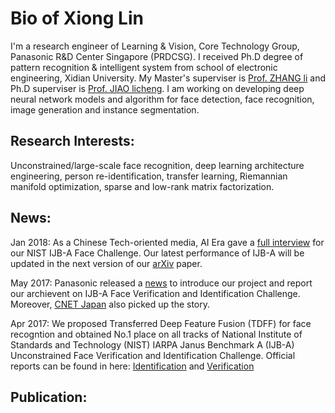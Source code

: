 # Bio of Xiong Lin

I'm a research engineer of Learning & Vision, Core Technology Group, Panasonic R&D Center Singapore (PRDCSG). I received Ph.D degree of pattern recognition & intelligent system from school of electronic engineering, Xidian University. My Master's superviser is [Prof. ZHANG li](https://www.researchgate.net/profile/Li_Zhang80/info) and Ph.D superviser is [Prof. JIAO licheng](http://web.xidian.edu.cn/lchjiao/indexen.html). I am working on developing deep neural network models and algorithm for face detection, face recognition, image generation and instance segmentation.

## Research Interests:

Unconstrained/large-scale face recognition, deep learning architecture engineering, person re-identification, transfer learning, Riemannian manifold optimization, sparse and low-rank matrix factorization.

## News:

Jan 2018: As a Chinese Tech-oriented media, AI Era gave a [full interview](https://mp.weixin.qq.com/s/s9H_OXX-CCakrTAQUFDm8g) for our NIST IJB-A Face Challenge. Our latest performance of IJB-A will be updated in the next version of our [arXiv](https://arxiv.org/abs/1704.00438) paper. 

May 2017: Panasonic released a [news](http://news.panasonic.com/jp/press/data/2017/05/jn170510-5/jn170510-5.html) to introduce our project and report our archievent on IJB-A Face Verification and Identification Challenge. Moreover, [CNET Japan](https://japan.cnet.com/article/35100942/) also picked up the story.

Apr 2017: We proposed Transferred Deep Feature Fusion (TDFF) for face recogntion and obtained No.1 place on all tracks of National Institute of Standards and Technology (NIST) IARPA Janus Benchmark A (IJB-A) Unconstrained Face Verification and Identification Challenge. Official reports can be found in here: [Identification](https://github.com/bruinxiong/xionglin.github.io/blob/master/IJBA_1N_report.pdf) and [Verification](https://github.com/bruinxiong/xionglin.github.io/blob/master/IJBA_11_report.pdf) 

## Publication:


